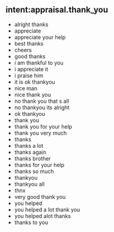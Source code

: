 ## intent:appraisal.thank_you

- alright thanks
- appreciate
- appreciate your help
- best thanks
- cheers
- good thanks
- i am thankful to you
- i appreciate it
- i praise him
- it is ok  thankyou
- nice man
- nice thank you
- no thank you that s all
- no thankyou  its alright
- ok  thankyou
- thank you
- thank you for your help
- thank you very much
- thanks
- thanks a lot
- thanks again
- thanks brother
- thanks for your help
- thanks so much
- thankyou
- thankyou all
- thnx
- very good thank you
- you helped
- you helped a lot thank you
- you helped alot  thanks
- thanks to you